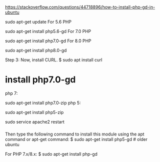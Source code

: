 https://stackoverflow.com/questions/44718896/how-to-install-php-gd-in-ubuntu

sudo apt-get update
For 5.6 PHP

sudo apt-get install php5.6-gd
For 7.0 PHP

sudo apt-get install php7.0-gd
For 8.0 PHP

sudo apt-get install php8.0-gd


Step 3: Now, install CURL.
$ sudo apt install curl


# install  php7.0-gd

php 7:

sudo apt-get install php7.0-zip
php 5:

sudo apt-get install php5-zip




sudo service apache2 restart


###  

Then type the following command to install this module using the apt command or apt-get command:
$ sudo apt-get install php5-gd # older ubuntu

For PHP 7.x/8.x:
$ sudo apt-get install php-gd